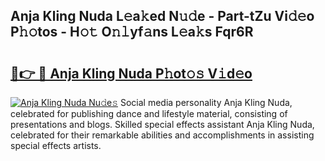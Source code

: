 ## Anja Kling Nuda L𝚎a𝚔ed N𝚞𝚍e - Part-tZu Vi𝚍𝚎o P𝚑𝚘tos - H𝚘𝚝 O𝚗𝚕yf𝚊ns L𝚎a𝚔s Fqr6R

# <h2><a href="http://kf0kl0d.oniu.top/?m=Anja+Kling+Nuda">🔗👉 🔴 Anja Kling Nuda P𝚑ot𝚘𝚜 V𝚒d𝚎o</a></h2>

[![Anja Kling Nuda Nu𝚍e𝚜](https://i.imgur.com/0qMVB7G.gif)](http://kf0kl0d.oniu.top/?m=Anja+Kling+Nuda)
Social media personality Anja Kling Nuda, celebrated for publishing dance and lifestyle material, consisting of presentations and blogs. Skilled special effects assistant Anja Kling Nuda, celebrated for their remarkable abilities and accomplishments in assisting special effects artists.  
